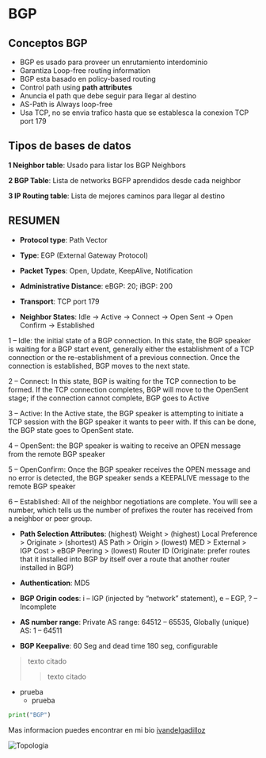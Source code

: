 # BGP 
## Conceptos BGP

- BGP es usado para proveer un enrutamiento interdominio
- Garantiza Loop-free routing information
- BGP esta basado en policy-based routing
- Control path using **path attributes** 
- Anuncia el path que debe seguir para llegar al destino
- AS-Path is Always loop-free
- Usa TCP, no se envia trafico hasta que se establesca la conexion TCP port 179

## Tipos de bases de datos
**1 Neighbor table**: Usado para listar los BGP Neighbors

**2 BGP Table**: Lista de networks BGFP aprendidos desde cada neighbor

**3 IP Routing table**: Lista de mejores caminos para llegar al destino

## RESUMEN
- **Protocol type**: Path Vector

- **Type**: EGP (External Gateway Protocol)

- **Packet Types**: Open, Update, KeepAlive, Notification

- **Administrative Distance**: eBGP: 20; iBGP: 200

- **Transport**: TCP port 179

- **Neighbor States**: Idle -> Active -> Connect -> Open Sent -> Open Confirm -> Established

1 – Idle: the initial state of a BGP connection. In this state, the BGP speaker is waiting for a BGP start event, generally either the establishment of a TCP connection or the re-establishment of a previous connection. Once the connection is established, BGP moves to the next state.

2 – Connect: In this state, BGP is waiting for the TCP connection to be formed. If the TCP connection completes, BGP will move to the OpenSent stage; if the connection cannot complete, BGP goes to Active

3 – Active: In the Active state, the BGP speaker is attempting to initiate a TCP session with the BGP speaker it wants to peer with. If this can be done, the BGP state goes to OpenSent state.

4 – OpenSent: the BGP speaker is waiting to receive an OPEN message from the remote BGP speaker

5 – OpenConfirm: Once the BGP speaker receives the OPEN message and no error is detected, the BGP speaker sends a KEEPALIVE message to the remote BGP speaker

6 – Established: All of the neighbor negotiations are complete. You will see a number, which tells us the number of prefixes the router has received from a neighbor or peer group.

- **Path Selection Attributes**: (highest) Weight > (highest) Local Preference > Originate > (shortest) AS Path > Origin > (lowest) MED > External > IGP Cost > eBGP Peering > (lowest) Router ID
(Originate: prefer routes that it installed into BGP by itself over a route that another router installed in BGP)

- **Authentication**: MD5

- **BGP Origin codes**: i – IGP (injected by “network” statement), e – EGP, ? – Incomplete

- **AS number range**: Private AS range: 64512 – 65535, Globally (unique) AS: 1 – 64511

- **BGP Keepalive**: 60 Seg and dead time 180 seg, configurable


>texto citado
>> texto citado

+ prueba
    + prueba


```py
print("BGP")
```

Mas informacion puedes encontrar en mi bio [ivandelgadilloz](https://linktr.ee/idelgadillo)

![Topologia](https://github.com/ivandelgadilloz/BGP-notes/tree/main/assets/images/Topologia-BGP-full.png?raw=true)










